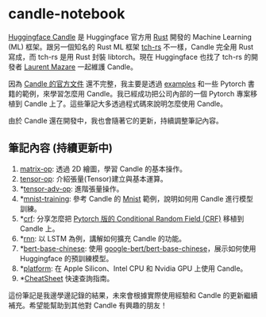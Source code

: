 # candle-notebook

[Huggingface Candle](https://github.com/huggingface/candle) 是 Huggingface 官方用 [Rust](https://www.rust-lang.org/zh-TW/) 開發的 Machine Learning (ML) 框架。跟另一個知名的 Rust ML 框架 [tch-rs](https://github.com/LaurentMazare/tch-rs) 不一樣，Candle 完全用 Rust 寫成，而 tch-rs 是用 Rust 封裝 libtorch。現在 Huggingface 也找了 tch-rs 的開發者 [Laurent Mazare](https://github.com/LaurentMazare) 一起維護 Candle。

因為 [Candle 的官方文件](https://huggingface.github.io/candle/index.html) 還不完整，我主要是透過 [examples](https://github.com/huggingface/candle/tree/main/candle-examples) 和一些 Pytorch 書籍的範例，來學習怎麼用 Candle。我已經成功把公司內部的一個 Pytorch 專案移植到 Candle 上了。這些筆記大多透過程式碼來說明怎麼使用 Candle。

由於 Candle 還在開發中，我也會隨著它的更新，持續調整筆記內容。

## 筆記內容 (持續更新中)

1. [matrix-op](examples/matrix-op/README.md): 透過 2D 繪圖，學習 Candle 的基本操作。
1. [tensor-op](examples/tensor-op/README.md): 介紹張量(Tensor)建立與基本運算。
1. *[tensor-adv-op](examples/tensor-adv-op/README.md): 進階張量操作。
1. *[mnist-training](examples/mnist-training/README.md): 參考 Candle 的 [Mnist](https://github.com/huggingface/candle/blob/main/candle-examples/examples/mnist-training/main.rs) 範例，說明如何用 Candle 進行模型訓練。
1. *[crf](examples/crf/README.md): 分享怎麼把 [Pytorch 版的 Conditional Random Field (CRF)](https://github.com/kmkurn/pytorch-crf) 移植到 Candle 上。
1. *[rnn](examples/rnn/README.md): 以 LSTM 為例，講解如何擴充 Candle 的功能。
1. *[bert-base-chinese](examples/bert-base-chinese/README.md): 使用 [google-bert/bert-base-chinese](https://huggingface.co/google-bert/bert-base-chinese)，展示如何使用 Huggingface 的預訓練模型。
1. *[platform](examples/platform/README.md): 在 Apple Silicon、Intel CPU 和 Nvidia GPU 上使用 Candle。
1. *[CheatSheet](Cheatsheet.md) 快速查詢指南。

這份筆記是我邊學邊記錄的結果，未來會根據實際使用經驗和 Candle 的更新繼續補充。希望能幫助到其他對 Candle 有興趣的朋友！
